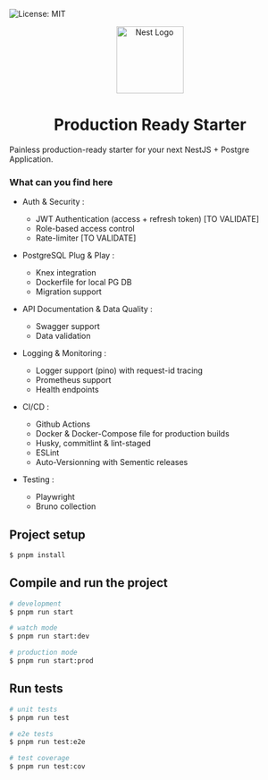 ![License: MIT](https://img.shields.io/badge/License-MIT-yellow.svg)


<p align="center">
  <a href="http://nestjs.com/" target="blank"><img src="https://nestjs.com/img/logo-small.svg" width="120" alt="Nest Logo" /></a>
</p>

<h1 align="center">
Production Ready Starter
</h1>

Painless production-ready starter for your next NestJS + Postgre Application. 

### What can you find here

* Auth & Security :
  * JWT Authentication (access + refresh token) [TO VALIDATE]
  * Role-based access control
  * Rate-limiter [TO VALIDATE]

* PostgreSQL Plug & Play :
  * Knex integration
  * Dockerfile for local PG DB
  * Migration support

* API Documentation & Data Quality :
  * Swagger support
  * Data validation


* Logging & Monitoring :
  * Logger support (pino) with request-id tracing
  * Prometheus support
  * Health endpoints

* CI/CD :
  * Github Actions 
  * Docker & Docker-Compose file for production builds
  * Husky, commitlint & lint-staged
  * ESLint
  * Auto-Versionning with Sementic releases

* Testing :
  * Playwright
  * Bruno collection


## Project setup

```bash
$ pnpm install
```

## Compile and run the project

```bash
# development
$ pnpm run start

# watch mode
$ pnpm run start:dev

# production mode
$ pnpm run start:prod
```

## Run tests

```bash
# unit tests
$ pnpm run test

# e2e tests
$ pnpm run test:e2e

# test coverage
$ pnpm run test:cov
```


